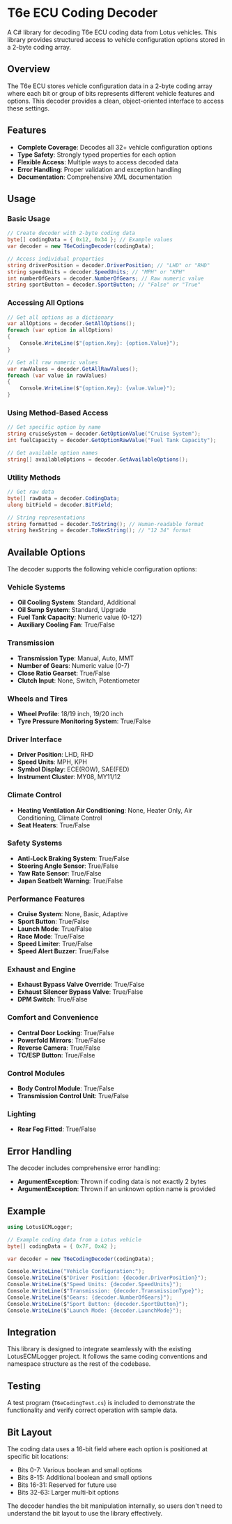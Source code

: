 # T6e ECU Coding Decoder

A C# library for decoding T6e ECU coding data from Lotus vehicles. This library provides structured access to vehicle configuration options stored in a 2-byte coding array.

## Overview

The T6e ECU stores vehicle configuration data in a 2-byte coding array where each bit or group of bits represents different vehicle features and options. This decoder provides a clean, object-oriented interface to access these settings.

## Features

- **Complete Coverage**: Decodes all 32+ vehicle configuration options
- **Type Safety**: Strongly typed properties for each option
- **Flexible Access**: Multiple ways to access decoded data
- **Error Handling**: Proper validation and exception handling
- **Documentation**: Comprehensive XML documentation

## Usage

### Basic Usage

```csharp
// Create decoder with 2-byte coding data
byte[] codingData = { 0x12, 0x34 }; // Example values
var decoder = new T6eCodingDecoder(codingData);

// Access individual properties
string driverPosition = decoder.DriverPosition; // "LHD" or "RHD"
string speedUnits = decoder.SpeedUnits; // "MPH" or "KPH"
int numberOfGears = decoder.NumberOfGears; // Raw numeric value
string sportButton = decoder.SportButton; // "False" or "True"
```

### Accessing All Options

```csharp
// Get all options as a dictionary
var allOptions = decoder.GetAllOptions();
foreach (var option in allOptions)
{
    Console.WriteLine($"{option.Key}: {option.Value}");
}

// Get all raw numeric values
var rawValues = decoder.GetAllRawValues();
foreach (var value in rawValues)
{
    Console.WriteLine($"{option.Key}: {value.Value}");
}
```

### Using Method-Based Access

```csharp
// Get specific option by name
string cruiseSystem = decoder.GetOptionValue("Cruise System");
int fuelCapacity = decoder.GetOptionRawValue("Fuel Tank Capacity");

// Get available option names
string[] availableOptions = decoder.GetAvailableOptions();
```

### Utility Methods

```csharp
// Get raw data
byte[] rawData = decoder.CodingData;
ulong bitField = decoder.BitField;

// String representations
string formatted = decoder.ToString(); // Human-readable format
string hexString = decoder.ToHexString(); // "12 34" format
```

## Available Options

The decoder supports the following vehicle configuration options:

### Vehicle Systems
- **Oil Cooling System**: Standard, Additional
- **Oil Sump System**: Standard, Upgrade
- **Fuel Tank Capacity**: Numeric value (0-127)
- **Auxiliary Cooling Fan**: True/False

### Transmission
- **Transmission Type**: Manual, Auto, MMT
- **Number of Gears**: Numeric value (0-7)
- **Close Ratio Gearset**: True/False
- **Clutch Input**: None, Switch, Potentiometer

### Wheels and Tires
- **Wheel Profile**: 18/19 inch, 19/20 inch
- **Tyre Pressure Monitoring System**: True/False

### Driver Interface
- **Driver Position**: LHD, RHD
- **Speed Units**: MPH, KPH
- **Symbol Display**: ECE(ROW), SAE(FED)
- **Instrument Cluster**: MY08, MY11/12

### Climate Control
- **Heating Ventilation Air Conditioning**: None, Heater Only, Air Conditioning, Climate Control
- **Seat Heaters**: True/False

### Safety Systems
- **Anti-Lock Braking System**: True/False
- **Steering Angle Sensor**: True/False
- **Yaw Rate Sensor**: True/False
- **Japan Seatbelt Warning**: True/False

### Performance Features
- **Cruise System**: None, Basic, Adaptive
- **Sport Button**: True/False
- **Launch Mode**: True/False
- **Race Mode**: True/False
- **Speed Limiter**: True/False
- **Speed Alert Buzzer**: True/False

### Exhaust and Engine
- **Exhaust Bypass Valve Override**: True/False
- **Exhaust Silencer Bypass Valve**: True/False
- **DPM Switch**: True/False

### Comfort and Convenience
- **Central Door Locking**: True/False
- **Powerfold Mirrors**: True/False
- **Reverse Camera**: True/False
- **TC/ESP Button**: True/False

### Control Modules
- **Body Control Module**: True/False
- **Transmission Control Unit**: True/False

### Lighting
- **Rear Fog Fitted**: True/False

## Error Handling

The decoder includes comprehensive error handling:

- **ArgumentException**: Thrown if coding data is not exactly 2 bytes
- **ArgumentException**: Thrown if an unknown option name is provided

## Example

```csharp
using LotusECMLogger;

// Example coding data from a Lotus vehicle
byte[] codingData = { 0x7F, 0x42 };

var decoder = new T6eCodingDecoder(codingData);

Console.WriteLine("Vehicle Configuration:");
Console.WriteLine($"Driver Position: {decoder.DriverPosition}");
Console.WriteLine($"Speed Units: {decoder.SpeedUnits}");
Console.WriteLine($"Transmission: {decoder.TransmissionType}");
Console.WriteLine($"Gears: {decoder.NumberOfGears}");
Console.WriteLine($"Sport Button: {decoder.SportButton}");
Console.WriteLine($"Launch Mode: {decoder.LaunchMode}");
```

## Integration

This library is designed to integrate seamlessly with the existing LotusECMLogger project. It follows the same coding conventions and namespace structure as the rest of the codebase.

## Testing

A test program (`T6eCodingTest.cs`) is included to demonstrate the functionality and verify correct operation with sample data.

## Bit Layout

The coding data uses a 16-bit field where each option is positioned at specific bit locations:

- Bits 0-7: Various boolean and small options
- Bits 8-15: Additional boolean and small options
- Bits 16-31: Reserved for future use
- Bits 32-63: Larger multi-bit options

The decoder handles the bit manipulation internally, so users don't need to understand the bit layout to use the library effectively. 